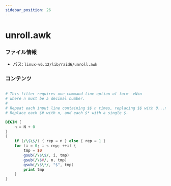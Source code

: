 ```yaml
---
sidebar_position: 26
---
```

# unroll.awk

### ファイル情報

- パス: `linux-v6.12/lib/raid6/unroll.awk`

### コンテンツ

```awk

# This filter requires one command line option of form -vN=n
# where n must be a decimal number.
#
# Repeat each input line containing $$ n times, replacing $$ with 0...n-1.
# Replace each $# with n, and each $* with a single $.

BEGIN {
	n = N + 0
}
{
	if (/\$\$/) { rep = n } else { rep = 1 }
	for (i = 0; i < rep; ++i) {
		tmp = $0
		gsub(/\$\$/, i, tmp)
		gsub(/\$#/, n, tmp)
		gsub(/\$\*/, "$", tmp)
		print tmp
	}
}

```
